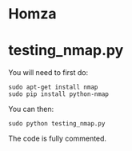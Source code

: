 # Homza

# testing_nmap.py
You will need to first do:

````
sudo apt-get install nmap
sudo pip install python-nmap
````

You can then:
````
sudo python testing_nmap.py
````
The code is fully commented.
